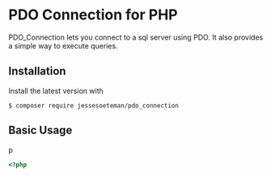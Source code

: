 # PDO Connection for PHP

PDO_Connection lets you connect to a sql server using PDO. It also provides a simple way to execute queries.


## Installation

Install the latest version with

```console
$ composer require jessesoeteman/pdo_connection
```

## Basic Usage
p
```php
<?php

```